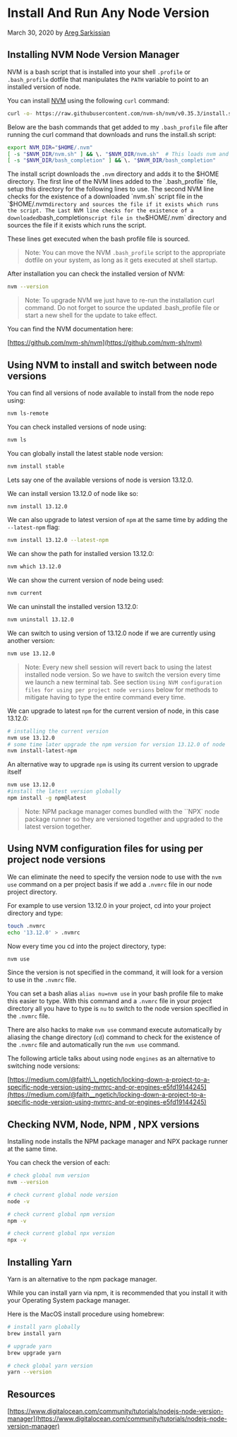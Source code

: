 # Install And Run Any Node Version

March 30, 2020 by [Areg Sarkissian](https://aregsar.com/about)

## Installing NVM Node Version Manager

NVM is a bash script that is installed into your shell `.profile` or `.bash_profile` dotfile that manipulates the `PATH` variable to point to an installed version of node.

You can install [NVM](https://github.com/nvm-sh/nvm) using the following `curl` command:

```bash
curl -o- https://raw.githubusercontent.com/nvm-sh/nvm/v0.35.3/install.sh | bash
```

Below are the bash commands that get added to my `.bash_profile` file after running the curl command that downloads and runs the install.sh script:

```bash
export NVM_DIR="$HOME/.nvm"
[ -s "$NVM_DIR/nvm.sh" ] && \. "$NVM_DIR/nvm.sh"  # This loads nvm and prepends to $PATH variable
[ -s "$NVM_DIR/bash_completion" ] && \. "$NVM_DIR/bash_completion"
```

The install script downloads the `.nvm` directory and adds it to the $HOME directory.
The first line of the NVM lines added to the `.bash_profile` file, setup this directory for the following lines to use.
The second NVM line checks for the existence of a downloaded `nvm.sh` script file in the `$HOME/.nvm`directory and sources the file if it exists which runs the script. The Last NVM line checks for the existence of a downloaded`bash_completion`script file in the`$HOME/.nvm` directory and sources the file if it exists which runs the script.

These lines get executed when the bash profile file is sourced.

> Note: You can move the NVM `.bash_profile` script to the appropriate dotfile on your system, as long as it gets executed at shell startup.

After installation you can check the installed version of NVM:

```bash
nvm --version
```

> Note: To upgrade NVM we just have to re-run the installation curl command. Do not forget to source the updated .bash_profile file or start a new shell for the update to take effect.

You can find the NVM documentation here:

[https://github.com/nvm-sh/nvm](https://github.com/nvm-sh/nvm)

## Using NVM to install and switch between node versions

You can find all versions of node available to install from the node repo using:

```bash
nvm ls-remote
```

You can check installed versions of node using:

```bash
nvm ls
```

You can globally install the latest stable node version:

```bash
nvm install stable
```

Lets say one of the available versions of node is version 13.12.0.

We can install version 13.12.0 of node like so:

```bash
nvm install 13.12.0
```

We can also upgrade to latest version of `npm` at the same time by adding the `--latest-npm` flag:

```bash
nvm install 13.12.0 --latest-npm
```

We can show the path for installed version 13.12.0:

```bash
nvm which 13.12.0
```

We can show the current version of node being used:

```bash
nvm current
```

We can uninstall the installed version 13.12.0:

```bash
nvm uninstall 13.12.0
```

We can switch to using version of 13.12.0 node if we are currently using another version:

```bash
nvm use 13.12.0
```

> Note: Every new shell session will revert back to using the latest installed node version. So we have to switch the version every time we launch a new terminal tab. See section `Using NVM configuration files for using per project node versions` below for methods to mitigate having to type the entire command every time.

We can upgrade to latest `npm` for the current version of node, in this case 13.12.0:

```bash
# installing the current version
nvm use 13.12.0
# some time later upgrade the npm version for version 13.12.0 of node
nvm install-latest-npm
```

An alternative way to upgrade `npm` is using its current version to upgrade itself

```bash
nvm use 13.12.0
#install the latest version globally
npm install -g npm@latest
```

> Note: NPM package manager comes bundled with the ``NPX` node package runner so they are versioned together and upgraded to the latest version together.

## Using NVM configuration files for using per project node versions

We can eliminate the need to specify the version node to use with the `nvm use` command on a per project basis if we add a `.nvmrc` file in our node project directory.

For example to use version 13.12.0 in your project, cd into your project directory and type:

```bash
touch .nvmrc
echo '13.12.0' > .nvmrc
```

Now every time you cd into the project directory, type:

```bash
nvm use
```

Since the version is not specified in the command, it will look for a version to use in the `.nvmrc` file.

You can set a bash alias `alias nu=nvm use` in your bash profile file to make this easier to type. With this command and a `.nvmrc` file in your project directory all you have to type is `nu` to switch to the node version specified in the `.nvmrc` file.

There are also hacks to make `nvm use` command execute automatically by aliasing the change directory (`cd`) command to check for the existence of the `.nvmrc` file and automatically run the `nvm use` command.

The following article talks about using node `engines` as an alternative to switching node versions:

[https://medium.com/@faith\_\_ngetich/locking-down-a-project-to-a-specific-node-version-using-nvmrc-and-or-engines-e5fd19144245](https://medium.com/@faith__ngetich/locking-down-a-project-to-a-specific-node-version-using-nvmrc-and-or-engines-e5fd19144245)

## Checking NVM, Node, NPM , NPX versions

Installing node installs the NPM package manager and NPX package runner at the same time.

You can check the version of each:

```bash
# check global nvm version
nvm --version
```

```bash
# check current global node version
node -v
```

```bash
# check current global npm version
npm -v
```

```bash
# check current global npx version
npx -v
```

## Installing Yarn

Yarn is an alternative to the npm package manager.

While you can install yarn via npm, it is recommended that you install it with your Operating System package manager.

Here is the MacOS install procedure using homebrew:

```bash
# install yarn globally
brew install yarn
```

```bash
# upgrade yarn
brew upgrade yarn
```

```bash
# check global yarn version
yarn --version
```

## Resources

[https://www.digitalocean.com/community/tutorials/nodejs-node-version-manager](https://www.digitalocean.com/community/tutorials/nodejs-node-version-manager)
